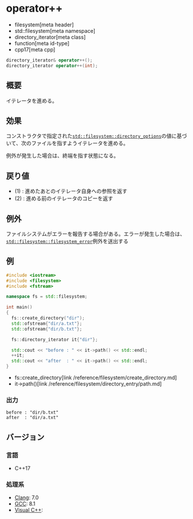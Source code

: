 # operator++
* filesystem[meta header]
* std::filesystem[meta namespace]
* directory_iterator[meta class]
* function[meta id-type]
* cpp17[meta cpp]

```cpp
directory_iterator& operator++();
directory_iterator operator++(int);
```

## 概要
イテレータを進める。


## 効果
コンストラクタで指定された[`std::filesystem::directory_options`](/reference/filesystem/directory_options.md)の値に基づいて、次のファイルを指すようイテレータを進める。

例外が発生した場合は、終端を指す状態になる。


## 戻り値
- (1) : 進めたあとのイテレータ自身への参照を返す
- (2) : 進める前のイテレータのコピーを返す


## 例外
ファイルシステムがエラーを報告する場合がある。エラーが発生した場合は、[`std::filesystem::filesystem_error`](../filesystem_error.md)例外を送出する


## 例
```cpp example
#include <iostream>
#include <filesystem>
#include <fstream>

namespace fs = std::filesystem;

int main()
{
  fs::create_directory("dir");
  std::ofstream{"dir/a.txt"};
  std::ofstream{"dir/b.txt"};

  fs::directory_iterator it{"dir"};

  std::cout << "before : " << it->path() << std::endl;
  ++it;
  std::cout << "after  : " << it->path() << std::endl;
}
```
* fs::create_directory[link /reference/filesystem/create_directory.md]
* it->path()[link /reference/filesystem/directory_entry/path.md]

### 出力
```
before : "dir/b.txt"
after  : "dir/a.txt"
```

## バージョン
### 言語
- C++17

### 処理系
- [Clang](/implementation.md#clang): 7.0
- [GCC](/implementation.md#gcc): 8.1
- [Visual C++](/implementation.md#visual_cpp):
